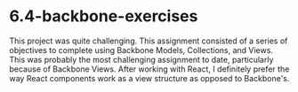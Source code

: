 # 6.4-backbone-exercises

This project was quite challenging. This assignment consisted of a series of objectives to complete using Backbone Models, Collections, and Views. This was probably the most challenging assignment to date, particularly because of Backbone Views. After working with React, I definitely prefer the way React components work as a view structure as opposed to Backbone's.
